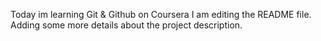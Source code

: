 Today im learning Git &amp; Github on Coursera
I am editing the README file. Adding some more details about the project description.

